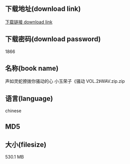 ## 下载地址(download link)
[下载链接 download link](https://tutu365.netlify.app/?s=%E5%A3%B0%E5%A6%82%E7%81%B5%E8%9B%87%E6%92%A9%E6%8B%A8%E4%BD%A0%E9%AA%9A%E5%8A%A8%E7%9A%84%E5%BF%83+%E5%B0%8F%E7%8E%89%E8%8D%A3%E5%AD%90%E3%80%8A%E9%AA%9A%E5%8A%A8+VOL.2%E3%80%8BWAV.zip)

## 下载密码(download password)
1866

## 名称(book name)
声如灵蛇撩拨你骚动的心 小玉荣子《骚动 VOL.2》WAV.zip.zip

## 语言(language)
chinese

## MD5


## 大小(filesize)
530.1 MB
